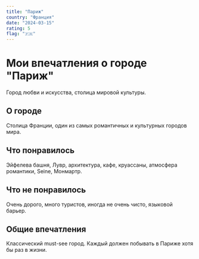 ```yaml
---
title: "Париж"
country: "Франция"
date: "2024-03-15"
rating: 5
flag: "🇫🇷"
---
```


# Мои впечатления о городе "Париж"

Город любви и искусства, столица мировой культуры.

## О городе

Столица Франции, один из самых романтичных и культурных городов мира.

## Что понравилось

Эйфелева башня, Лувр, архитектура, кафе, круассаны, атмосфера романтики, Seine, Монмартр.

## Что не понравилось

Очень дорого, много туристов, иногда не очень чисто, языковой барьер.

## Общие впечатления

Классический must-see город. Каждый должен побывать в Париже хотя бы раз в жизни.
